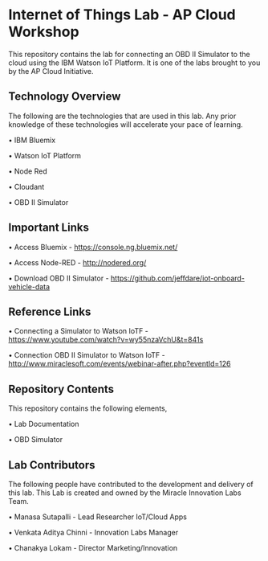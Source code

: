 # Internet of Things Lab - AP Cloud Workshop

This repository contains the lab for connecting an OBD II Simulator to the cloud using the IBM Watson IoT Platform. It is one of the labs brought to you by the AP Cloud Initiative.

## Technology Overview

The following are the technologies that are used in this lab. Any prior knowledge of these technologies will accelerate your pace of learning.

• IBM Bluemix

• Watson IoT Platform

• Node Red

• Cloudant

• OBD II Simulator

## Important Links

• Access Bluemix - https://console.ng.bluemix.net/

• Access Node-RED - http://nodered.org/

• Download OBD II Simulator - https://github.com/jeffdare/iot-onboard-vehicle-data

## Reference Links

• Connecting a Simulator to Watson IoTF - https://www.youtube.com/watch?v=wy55nzaVchU&t=841s

• Connection OBD II Simulator to Watson IoTF - http://www.miraclesoft.com/events/webinar-after.php?eventId=126

## Repository Contents

This repository contains the following elements,

• Lab Documentation

• OBD Simulator

## Lab Contributors

The following people have contributed to the development and delivery of this lab. This Lab is created and owned by the Miracle Innovation Labs Team.

• Manasa Sutapalli      - Lead Researcher IoT/Cloud Apps

• Venkata Aditya Chinni - Innovation Labs Manager

• Chanakya Lokam        - Director Marketing/Innovation
